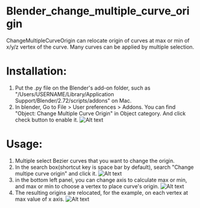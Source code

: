 Blender_change_multiple_curve_origin
====================================
ChangeMultipleCurveOrigin can relocate origin of curves at max or min of x/y/z vertex of the curve.
Many curves can be applied by multiple selection.

# Installation:
1. Put the .py file on the Blender's add-on folder, such as "/Users/USERNAME/Library/Application Support/Blender/2.72/scripts/addons" on Mac.
2. In blender, Go to File > User preferences > Addons. You can find "Object: Change Multiple Curve Origin" in Object category. And click check button to enable it.
![Alt text](https://github.com/squarednob/Blender_change_multiple_curve_origin/blob/master/screenshots/change_multiple_curve_origin_userpreferences.png)

# Usage:
1. Multiple select Bezier curves that you want to change the origin.
2. In the search box(shortcut key is space bar by default), search "Change multipe curve origin" and click it.
![Alt text](https://github.com/squarednob/Blender_change_multiple_curve_origin/blob/master/screenshots/change_multiple_curve_origin_search.png)
3. in the bottom left panel, you can change axis to calculate max or min, and max or min to choose a vertex to place curve's origin.
![Alt text](https://github.com/squarednob/Blender_change_multiple_curve_origin/blob/master/screenshots/change_multiple_curve_origin_options.png)
4. The resulting origins are relocated, for the example, on each vertex at max value of x axis.
![Alt text](https://github.com/squarednob/Blender_change_multiple_curve_origin/blob/master/screenshots/change_multiple_curve_origin_result)